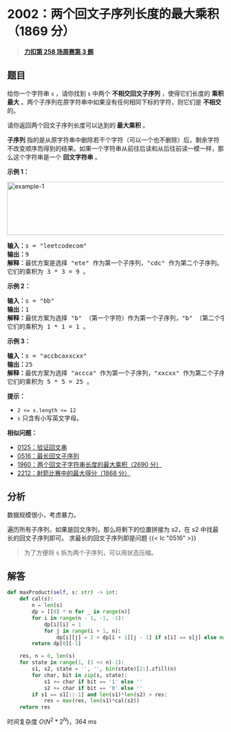 # 2002：两个回文子序列长度的最大乘积（1869 分）


> <u>**[力扣第 258 场周赛第 3 题](https://leetcode.cn/problems/maximum-product-of-the-length-of-two-palindromic-subsequences/)**</u>

## 题目

<p>给你一个字符串 <code>s</code> ，请你找到 <code>s</code> 中两个 <strong>不相交回文子序列</strong> ，使得它们长度的 <strong>乘积最大</strong> 。两个子序列在原字符串中如果没有任何相同下标的字符，则它们是 <strong>不相交</strong> 的。</p>

<p>请你返回两个回文子序列长度可以达到的<strong> 最大乘积</strong> 。</p>

<p><strong>子序列</strong> 指的是从原字符串中删除若干个字符（可以一个也不删除）后，剩余字符不改变顺序而得到的结果。如果一个字符串从前往后读和从后往前读一模一样，那么这个字符串是一个 <strong>回文字符串</strong> 。</p>



<p><strong>示例 1：</strong></p>

<p><img alt="example-1" src="https://assets.leetcode.com/uploads/2021/08/24/two-palindromic-subsequences.png" style="width: 550px; height: 124px;"></p>

<pre><b>输入：</b>s = "leetcodecom"
<b>输出：</b>9
<b>解释：</b>最优方案是选择 "ete" 作为第一个子序列，"cdc" 作为第二个子序列。
它们的乘积为 3 * 3 = 9 。
</pre>

<p><strong>示例 2：</strong></p>

<pre><b>输入：</b>s = "bb"
<b>输出：</b>1
<b>解释：</b>最优方案为选择 "b" （第一个字符）作为第一个子序列，"b" （第二个字符）作为第二个子序列。
它们的乘积为 1 * 1 = 1 。
</pre>

<p><strong>示例 3：</strong></p>

<pre><b>输入：</b>s = "accbcaxxcxx"
<b>输出：</b>25
<b>解释：</b>最优方案为选择 "accca" 作为第一个子序列，"xxcxx" 作为第二个子序列。
它们的乘积为 5 * 5 = 25 。
</pre>



<p><strong>提示：</strong></p>

<ul>
<li><code>2 &lt;= s.length &lt;= 12</code></li>
<li><code>s</code> 只含有小写英文字母。</li>
</ul>


**相似问题：**
- [0125：验证回文串](/leetcode/0125)
- [0516：最长回文子序列](/leetcode/0516)
- [1960：两个回文子字符串长度的最大乘积（2690 分）](/leetcode/1960)
- [2212：射箭比赛中的最大得分（1868 分）](/leetcode/2212)


## 分析

数据规模很小，考虑暴力。

遍历所有子序列，如果是回文序列，那么将剩下的位置拼接为 s2，在 s2 中找最长的回文子序列即可。
求最长的回文子序列即是问题 {{< lc "0516" >}}

> 为了方便将 s 拆为两个子序列，可以用状态压缩。

## 解答

```python
def maxProduct(self, s: str) -> int:
    def cal(s):
        n = len(s)
        dp = [[0] * n for _ in range(n)]
        for i in range(n - 1, -1, -1):
            dp[i][i] = 1
            for j in range(i + 1, n):
                dp[i][j] = 2 + dp[i + 1][j - 1] if s[i] == s[j] else max(dp[i + 1][j], dp[i][j - 1])
        return dp[0][-1]

    res, n = 0, len(s)
    for state in range(1, (1 << n)-1):
        s1, s2, state = '', '', bin(state)[2:].zfill(n)
        for char, bit in zip(s, state):
            s1 += char if bit == '1' else ''
            s2 += char if bit == '0' else ''
        if s1 == s1[::-1] and len(s1)*len(s2) > res:
            res = max(res, len(s1)*cal(s2))
    return res
```
时间复杂度 $O(N^2*2^N)$，364 ms

